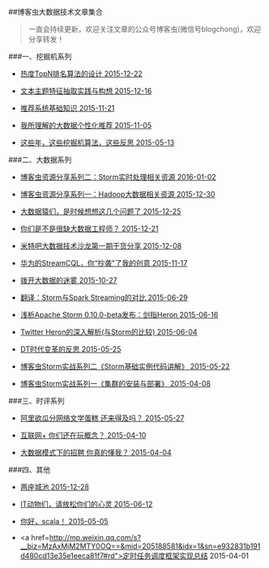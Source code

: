 ##博客虫大数据技术文章集合

> 一直会持续更新，欢迎关注文章的公众号博客虫(微信号blogchong)，欢迎分享转发！

###一、挖掘机系列

* <a href="http://mp.weixin.qq.com/s?__biz=MzAxMjM2MTY0OQ==&mid=401083528&idx=1&sn=27974db9212db0c4f380760fffb509b2#rd">热度TopN排名算法的设计  2015-12-22</a>

* <a href="http://mp.weixin.qq.com/s?__biz=MzAxMjM2MTY0OQ==&mid=400921265&idx=1&sn=69ea45f19ae2da8b5719dcb998211dbc#rd">文本主题特征抽取实践与构想  2015-12-16</a>

* <a href="http://mp.weixin.qq.com/s?__biz=MzAxMjM2MTY0OQ==&mid=400524527&idx=1&sn=7de0fcd53088a5b27b1fe6c2337b82c4#rd">推荐系统基础知识  2015-11-21</a>

* <a href="http://mp.weixin.qq.com/s?__biz=MzAxMjM2MTY0OQ==&mid=400298645&idx=1&sn=ada3f3c73b5626b3167c40a1b7a862d2#rd">我所理解的大数据个性化推荐  2015-11-05</a>

* <a href="http://mp.weixin.qq.com/s?__biz=MzAxMjM2MTY0OQ==&mid=206533800&idx=1&sn=f206274cfd94341613321507adbfb710#rd">这些年，这些挖掘机算法，这些反思  2015-05-13</a>


###二、大数据系列

* <a href="http://mp.weixin.qq.com/s?__biz=MzAxMjM2MTY0OQ==&mid=401260851&idx=1&sn=20dd060bf50a4280395b157f8a06be14#rd">博客虫资源分享系列二：Storm实时处理相关资源  2016-01-02</a>

* <a href="http://mp.weixin.qq.com/s?__biz=MzAxMjM2MTY0OQ==&mid=401208805&idx=1&sn=eec2537fec6d293fd7527008f07ccb2d#rd">博客虫资源分享系列一：Hadoop大数据相关资源  2015-12-30</a>

* <a href="http://mp.weixin.qq.com/s?__biz=MzAxMjM2MTY0OQ==&mid=401132851&idx=1&sn=03ee7ca219ccb8c9f0be4a7038ed7159#rd">大数据猿们，是时候想想这几个问题了  2015-12-25</a>

* <a href="http://mp.weixin.qq.com/s?__biz=MzAxMjM2MTY0OQ==&mid=401018410&idx=1&sn=2e1071ce87fbba446cd4bec62b17b08e#rd">你们是不是很缺大数据工程师？  2015-12-21</a>

* <a href="http://mp.weixin.qq.com/s?__biz=MzAxMjM2MTY0OQ==&mid=400763782&idx=1&sn=ea5097bf7558e2375cc4697a028fc0c9#rd">米特吧大数据技术沙龙第一期干货分享  2015-12-08</a>

* <a href="http://mp.weixin.qq.com/s?__biz=MzAxMjM2MTY0OQ==&mid=400465279&idx=1&sn=337b26154764d3c7f8783d9f30b7600b#rd">华为的StreamCQL，你“抄袭”了我的创意  2015-11-17</a>

* <a href="http://mp.weixin.qq.com/s?__biz=MzAxMjM2MTY0OQ==&mid=400177151&idx=1&sn=f92eb2f32abc061e7aac235676313a14#rd">拨开大数据的迷雾  2015-10-27</a>

* <a href="http://mp.weixin.qq.com/s?__biz=MzAxMjM2MTY0OQ==&mid=208573128&idx=1&sn=f20d8988722f5cac22fd04b6e3e0f71f#rd">翻译：Storm与Spark Streaming的对比  2015-06-29</a>

* <a href="http://mp.weixin.qq.com/s?__biz=MzAxMjM2MTY0OQ==&mid=208035646&idx=1&sn=784e0d5a3403d5c2297e5918cfacc2fc#rd">浅析Apache Storm 0.10.0-beta发布：剑指Heron  2015-06-16</a>

* <a href="http://mp.weixin.qq.com/s?__biz=MzAxMjM2MTY0OQ==&mid=207525858&idx=1&sn=fcc400cb14f5eb5bea63b8a1bf7b285d#rd">Twitter Heron的深入解析(与Storm的比较)  2015-06-04</a>

* <a href="http://mp.weixin.qq.com/s?__biz=MzAxMjM2MTY0OQ==&mid=207092716&idx=1&sn=c51f206dadf9cf469424f15670406f6a#rd">DT时代变革的反思  2015-05-25</a>

* <a href="http://mp.weixin.qq.com/s?__biz=MzAxMjM2MTY0OQ==&mid=206853819&idx=1&sn=f291e1b6a7db48ec3116f77e83fa55d2#rd">博客虫Storm实战系列二《Storm基础实例代码讲解》  2015-05-22</a>

* <a href="http://mp.weixin.qq.com/s?__biz=MzAxMjM2MTY0OQ==&mid=205392729&idx=1&sn=3acacbb3b6f2ded67ea43d08a908e0fb#rd">博客虫Storm实战系列一《集群的安装与部署》  2015-04-08</a>


###三、时评系列

* <a href="http://mp.weixin.qq.com/s?__biz=MzAxMjM2MTY0OQ==&mid=207166771&idx=1&sn=726f8c1a607f1739a3467ef598d4c163#rd">阿里欲瓜分网络文学蛋糕 还来得及吗？  2015-05-27</a>

* <a href="http://mp.weixin.qq.com/s?__biz=MzAxMjM2MTY0OQ==&mid=205456746&idx=1&sn=6fca806f2bbac1222147342746ff6ca2#rd">互联网+ 你们还在玩概念？  2015-04-10</a>

* <a href="http://mp.weixin.qq.com/s?__biz=MzAxMjM2MTY0OQ==&mid=205275988&idx=1&sn=0a5e814779f9019e3de74eabed389a1d#rd">大数据模式下的招聘 你真的懂我？  2015-04-04</a>


###四、其他

* <a href="http://mp.weixin.qq.com/s?__biz=MzAxMjM2MTY0OQ==&mid=401169109&idx=1&sn=1139ea1ca142a356162d9e443e6c7a2f#rd">两座城池  2015-12-28</a>

* <a href="http://mp.weixin.qq.com/s?__biz=MzAxMjM2MTY0OQ==&mid=207843778&idx=1&sn=feda3a7f0984e8c69d109faf70195b23#rd">IT动物们，请放松你们的心灵  2015-06-12</a>

* <a href="http://mp.weixin.qq.com/s?__biz=MzAxMjM2MTY0OQ==&mid=206267467&idx=1&sn=2c7abb76cc3e9da24b067fddda25e3d2#rd">你好，scala！  2015-05-05</a>

* <a href=http://mp.weixin.qq.com/s?__biz=MzAxMjM2MTY0OQ==&mid=205188581&idx=1&sn=e932831b191d480cd13e35e1eeca81f7#rd">定时任务调度框架实现总结  2015-04-01</a>
